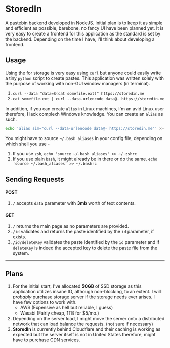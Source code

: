 # StoredIn

A pastebin backend developed in NodeJS. Initial plan is to keep it as simple and efficient as possible, barebone, no fancy UI have been planned yet. It is very easy to create a frontend for this application as the standard is set by the backend. Depending on the time I have, I'll think about developing a frontend.

## Usage

Using the for storage is very easy using `curl` but anyone could easily write a tiny `python` script to create pastes. This application was written solely with the purpose of working with non-GUI window managers (in terminal).

1. `curl --data "data=$(cat somefile.ext)" https://storedin.me`
2. `cat somefile.ext | curl --data-urlencode data@- https://storedin.me`

In addition, if you can create `alias` in Linux machines, I'm an avid Linux user therefore, I lack complexh Windows knowledge. You can create an `alias` as such.

```bash
echo 'alias sim="curl --data-urlencode data@- https://storedin.me"' >> ~/.bash_aliases
```

You might have to source `~/.bash_aliases` in your config file, depending on which shell you use -

1. If you use `zsh`, `echo 'source ~/.bash_aliases' >> ~/.zshrc`
2. If you use plain `bash`, it might already be in there or do the same. `echo 'source ~/.bash_aliases' >> ~/.bashrc`

## Sending Requests

#### POST

1. `/` accepts `data` parameter with **3mb** worth of text contents.

#### GET

1. `/` returns the main page as no parameters are provided.
2. `/id` validates and returns the paste identified by the `id` parameter, if exists.
3. `/id/deleteKey` validates the paste identified by the `id` parameter and if `deleteKey` is indeed the accepted key to delete the paste file from the system.

---

## Plans

1. For the initial start, I've allocated **50GB** of SSD storage as this application utilizes insane IO, although non-blocking, to an extent. I will _probably_ purchase storage server if the storage needs ever arises. I have few options to work with.
    - AWS (Expensive as hell but reliable, I guess)
    - Wasabi (Fairly cheap, 1TB for \$5/mo.)
2. Depending on the server load, I might move the server onto a distributed network that can load balance the requests. (not sure if necessary)
3. **StoredIn** is currently behind Cloudflare and their caching is working as expected but the server itself is not in United States therefore, might have to purchase CDN services.
